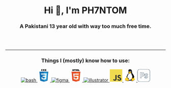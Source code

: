 <h1 align="center">Hi 👋, I'm PH7NTOM</h1>
<h3 align="center">A Pakistani 13 year old with way too much free time.</h3><br><br>

<hr>

<h3 align="center">Things I (mostly) know how to use:</h3>
<p align="center">
 <a href="https://www.gnu.org/software/bash/" target="_blank" rel="noreferrer">
   <img src="https://www.vectorlogo.zone/logos/gnu_bash/gnu_bash-icon.svg" alt="bash" width="40" height="40">
 </a>
 <a href="https://www.w3schools.com/css/" target="_blank" rel="noreferrer">
   <img src="https://raw.githubusercontent.com/devicons/devicon/master/icons/css3/css3-original-wordmark.svg" alt="css3" width="40" height="40">
 </a>
 <a href="https://www.figma.com/" target="_blank" rel="noreferrer">
   <img src="https://www.vectorlogo.zone/logos/figma/figma-icon.svg" alt="figma" width="40" height="40">
 </a>
 <a href="https://www.w3.org/html/" target="_blank" rel="noreferrer">
   <img src="https://raw.githubusercontent.com/devicons/devicon/master/icons/html5/html5-original-wordmark.svg" alt="html5" width="40" height="40">
 </a>
 <a href="https://www.adobe.com/in/products/illustrator.html" target="_blank" rel="noreferrer">
   <img src="https://www.vectorlogo.zone/logos/adobe_illustrator/adobe_illustrator-icon.svg" alt="illustrator" width="40" height="40">
 </a>
 <a href="https://developer.mozilla.org/en-US/docs/Web/JavaScript" target="_blank" rel="noreferrer">
   <img src="https://raw.githubusercontent.com/devicons/devicon/master/icons/javascript/javascript-original.svg" alt="javascript" width="40" height="40">
 </a>
 <a href="https://www.linux.org/" target="_blank" rel="noreferrer">
   <img src="https://raw.githubusercontent.com/devicons/devicon/master/icons/linux/linux-original.svg" alt="linux" width="40" height="40">
 </a>
 <a href="https://www.photoshop.com/en" target="_blank" rel="noreferrer">
   <img src="https://raw.githubusercontent.com/devicons/devicon/master/icons/photoshop/photoshop-line.svg" alt="photoshop" width="40" height="40">
 </a>
</p>


